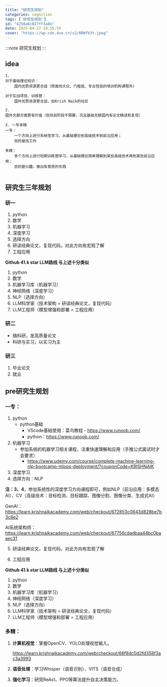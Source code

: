 ```yaml
---
title: "研究生规划"
categories: cognition
tags: ['研究生规划']
id: "4258a6c027ff3a8e"
date: 2025-04-27 19:55:55
cover: "https://wp-cdn.4ce.cn/v2/8RWfk3t.jpeg"
---
```


:::note
研究生规划
:::

## idea

```
1. 
对于基础理论知识：
	国内优质资源更合适（除面向大众、门槛低、专业性低的培训机构课程外）
	
对于实战项目、训练营：
	国外优质资源更合适，如Krish Naik的社区

2. 
国外文献方面更有价值（但目前阶段不需要，况且基础文献国内有论文精读和复现）

3. 一专多精
一专：
	一个方向上进行系统性学习，从基础理论到高级技术到前沿应用；
	目的是找工作

多精：
	多个方向上进行短期训练营学习，从基础理论简单理解到某些高级技术再到某些前沿应用；
	目的是兴趣，做出有意思的东西
	
```



## 研究生三年规划

### 研一

1. python
2. 数学
3. 机器学习
4. 深度学习
5. 选择方向
6. 研读经典论文，复现代码，对此方向有宏观了解
7. 工程应用

**Github 41.k star LLM路线 与上述十分类似**

1. python
2. 数学
3. 机器学习库（机器学习）
4. 神经网络（深度学习）
5. NLP（选择方向）
6. LLM科学家（技术架构 = 研读经典论文，复现代码）
7. LLM工程师（模型增强和部署 = 工程应用）

### 研二

- 搞科研，发高质量论文
- 科研与实习，以实习为主

### 研三

1. 毕业论文
2. 就业



## pre研究生规划

### 一专：

1. python
    - python基础
        - VScode基础使用：菜鸟教程 - <https://www.runoob.com/>
        - python：<https://www.runoob.com/>
2. 机器学习
    - 参加系统的机器学习相关课程，注重快速理解和应用（手推公式面试时才会要求）
        - https://www.udemy.com/course/complete-machine-learning-nlp-bootcamp-mlops-deployment/?couponCode=KRISHNAIK
3. 深度学习
4. 选择方向：NLP

**注：3、4**，参加系统性的深度学习方向课程即可，例如NLP（前沿应用：多模态AI）、CV（高级技术：目标检测、目标跟踪、图像分割、图像分类、生成式AI）

GenAI：https://learn.krishnaikacademy.com/web/checkout/672853c0643d828be7b3c8e2

AI系统架构师：https://learn.krishnaikacademy.com/web/checkout/67756cdadbaa44bc0baaec31

5. 研读经典论文，复现代码，对此方向有宏观了解

6. 工程应用

**Github 41.k star LLM路线 与上述十分类似**

1. python
2. 数学
3. 机器学习库（机器学习）
4. 神经网络（深度学习）
5. NLP（选择方向）
6. LLM科学家（技术架构 = 研读经典论文，复现代码）
7. LLM工程师（模型增强和部署 = 工程应用）

### 多精：

1. **计算机视觉**：掌握OpenCV、YOLO处理视觉输入。

    https://learn.krishnaikacademy.com/web/checkout/66f8dc0d2fd358f3ac3a3993

2. **语音处理**：学习Whisper（语音识别）、VITS（语音合成）

3. **强化学习**：研究ReAct、PPO等算法提升自主决策能力。

